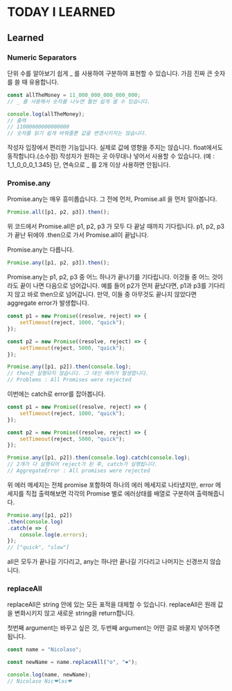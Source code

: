 # TODAY I LEARNED

## Learned

### Numeric Separators

단위 수를 알아보기 쉽게 _ 를 사용하여 구분하여 표현할 수 있습니다.
가끔 진짜 큰 숫자를 쓸 때 유용합니다.

```javascript
const allTheMoney = 11_000_000_000_000_000;
// _ 를 사용해서 숫자를 나누면 훨씬 쉽게 셀 수 있습니다.

console.log(allTheMoney);
// 출력
// 11000000000000000
// 숫자를 읽기 쉽게 바꿔줄뿐 값을 변경시키지는 않습니다.
```

작성자 입장에서 편리한 기능입니다. 실제로 값에 영향을 주지는 않습니다.
float에서도 동작합니다.(소수점)
작성자가 원하는 곳 아무대나 넣어서 사용할 수 있습니다. (예 : 1_1_0_0_0_1.345)
단, 연속으로 _ 를 2개 이상 사용하면 안됩니다.

### Promise.any

Promise.any는 매우 흥미롭습니다. 그 전에
먼저, Promise.all 을 먼저 알아봅니다.

```javascript
Promise.all([p1, p2, p3]).then();
```

위 코드에서 Promise.all은 p1, p2, p3 가 모두 다 끝날 때까지 기다립니다.
p1, p2, p3가 끝난 뒤에야 .then으로 가서 Promise.all이 끝납니다.

Promise.any는 다릅니다.

```javascript
Promise.any([p1, p2, p3]).then();
```

Promise.any는 p1, p2, p3 중 어느 하나가 끝나기를 기다립니다.
이것들 중 어느 것이라도 끝이 나면 다음으로 넘어갑니다. 예를 들어 p2가 먼저 끝났다면, p1과 p3를 기다리지 않고 바로 then으로 넘어갑니다.
만약, 이들 중 아무것도 끝나지 않았다면 aggregate error가 발생합니다.

```javascript
const p1 = new Promise((resolve, reject) => {
    setTimeout(reject, 1000, "quick");
});

const p2 = new Promise((resolve, reject) => {
    setTimeout(reject, 5000, "quick");
});

Promise.any([p1, p2]).then(console.log);
// then은 실행되지 않습니다. 그 대신 에러가 발생합니다.
// Problems : All Promises were rejected
```

이번에는 catch로 error를 잡아봅니다.

```javascript
const p1 = new Promise((resolve, reject) => {
    setTimeout(reject, 1000, "quick");
});

const p2 = new Promise((resolve, reject) => {
    setTimeout(reject, 5000, "quick");
});

Promise.any([p1, p2]).then(console.log).catch(console.log);
// 2개가 다 실행되어 reject가 된 후, catch가 실행됩니다.
// AggregateError : All promises were rejected
```

위 에러 메세지는 전체 promise 포함하여 하나의 에러 메세지로 나타냈지만,
error 메세지를 직접 출력해보면 각각의 Promise 별로 에러상태를 배열로 구분하여 출력해줍니다.

```javascript
Promise.any([p1, p2])
.then(console.log)
.catch(e => {
    console.log(e.errors);
});
// ["quick", "slow"]
```

all은 모두가 끝나길 기다리고,
any는 하나만 끝나길 기다리고 나머지는 신경쓰지 않습니다.

### replaceAll

replaceAll은 string 안에 있는 모든 표적을 대체할 수 있습니다.
replaceAll은 원래 값을 변화시키지 않고 새로운 string을 return합니다.

첫번째 argument는 바꾸고 싶은 것, 두번째 argument는 어떤 걸로 바꿀지 넣어주면 됩니다.

```javascript
const name = "Nicolaso";

const newName = name.replaceAll("o", "❤");

console.log(name, newName);
// Nicolaso Nic❤las❤
```

